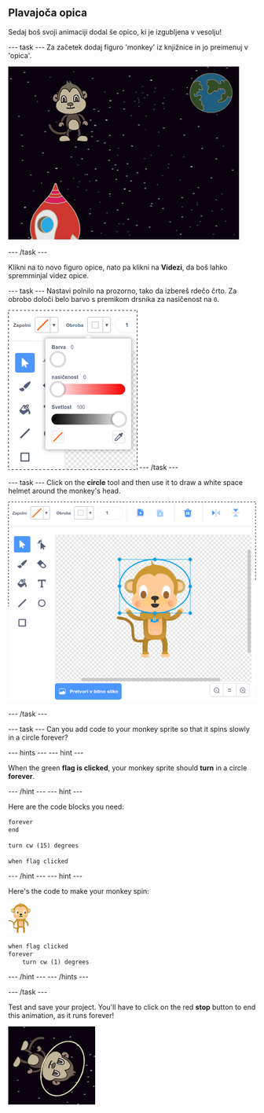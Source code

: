 ## Plavajoča opica

Sedaj boš svoji animaciji dodal še opico, ki je izgubljena v vesolju!

\--- task \--- Za začetek dodaj figuro 'monkey' iz knjižnice in jo preimenuj v 'opica'.

![Dodajanje figure 'monkey'](images/space-monkey-sprite.png)

\--- /task \---

Klikni na to novo figuro opice, nato pa klikni na **Videzi**, da boš lahko spremminjal videz opice.

\--- task \--- Nastavi polnilo na prozorno, tako da izbereš rdečo črto. Za obrobo določi belo barvo s premikom drsnika za nasičenost na `0`.

![Make white colour](images/make-white.png) \--- /task \---

\--- task \--- Click on the **circle** tool and then use it to draw a white space helmet around the monkey's head.

![Čelada opice](images/space-monkey-edit.png)

\--- /task \---

\--- task \--- Can you add code to your monkey sprite so that it spins slowly in a circle forever?

\--- hints \--- \--- hint \---

When the green **flag is clicked**, your monkey sprite should **turn** in a circle **forever**.

\--- /hint \--- \--- hint \---

Here are the code blocks you need:

```blocks3
forever
end

turn cw (15) degrees

when flag clicked
```

\--- /hint \--- \--- hint \---

Here's the code to make your monkey spin:

![Monkey sprite](images/sprite-monkey.png)

```blocks3
when flag clicked
forever
    turn cw (1) degrees
```

\--- /hint \--- \--- /hints \---

\--- /task \---

Test and save your project. You'll have to click on the red **stop** button to end this animation, as it runs forever!

![Test the spinning monkey](images/space-spin-test.png)